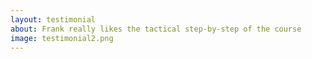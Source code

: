 ```yaml
---
layout: testimonial
about: Frank really likes the tactical step-by-step of the course
image: testimonial2.png
---
```

